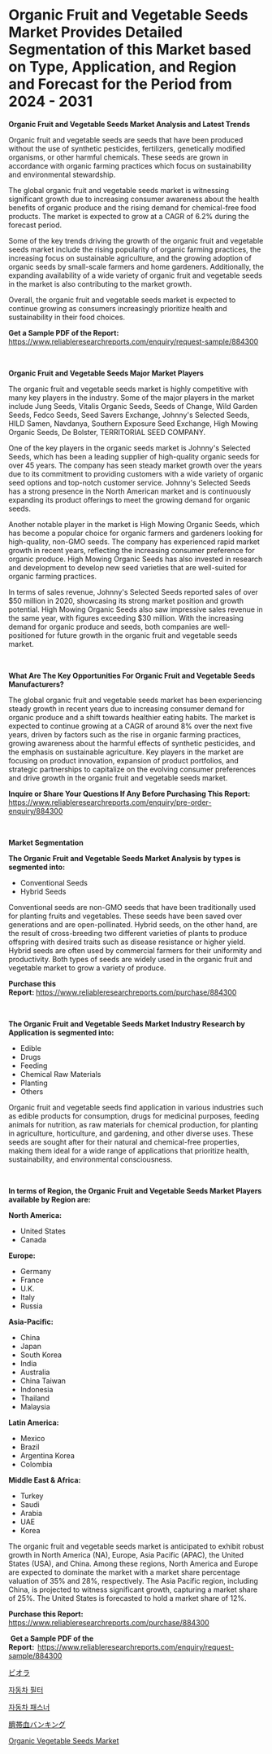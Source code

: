 <p><h1>Organic Fruit and Vegetable Seeds Market Provides Detailed Segmentation of this Market based on Type, Application, and Region and Forecast for the Period from 2024 - 2031</h1></p><p><strong>Organic Fruit and Vegetable Seeds Market Analysis and Latest Trends</strong></p>
<p><p>Organic fruit and vegetable seeds are seeds that have been produced without the use of synthetic pesticides, fertilizers, genetically modified organisms, or other harmful chemicals. These seeds are grown in accordance with organic farming practices which focus on sustainability and environmental stewardship.</p><p>The global organic fruit and vegetable seeds market is witnessing significant growth due to increasing consumer awareness about the health benefits of organic produce and the rising demand for chemical-free food products. The market is expected to grow at a CAGR of 6.2% during the forecast period.</p><p>Some of the key trends driving the growth of the organic fruit and vegetable seeds market include the rising popularity of organic farming practices, the increasing focus on sustainable agriculture, and the growing adoption of organic seeds by small-scale farmers and home gardeners. Additionally, the expanding availability of a wide variety of organic fruit and vegetable seeds in the market is also contributing to the market growth.</p><p>Overall, the organic fruit and vegetable seeds market is expected to continue growing as consumers increasingly prioritize health and sustainability in their food choices.</p></p>
<p><strong>Get a Sample PDF of the Report:&nbsp;</strong> <a href="https://www.reliableresearchreports.com/enquiry/request-sample/884300">https://www.reliableresearchreports.com/enquiry/request-sample/884300</a></p>
<p>&nbsp;</p>
<p><strong>Organic Fruit and Vegetable Seeds Major Market Players</strong></p>
<p><p>The organic fruit and vegetable seeds market is highly competitive with many key players in the industry. Some of the major players in the market include Jung Seeds, Vitalis Organic Seeds, Seeds of Change, Wild Garden Seeds, Fedco Seeds, Seed Savers Exchange, Johnny's Selected Seeds, HILD Samen, Navdanya, Southern Exposure Seed Exchange, High Mowing Organic Seeds, De Bolster, TERRITORIAL SEED COMPANY.</p><p>One of the key players in the organic seeds market is Johnny's Selected Seeds, which has been a leading supplier of high-quality organic seeds for over 45 years. The company has seen steady market growth over the years due to its commitment to providing customers with a wide variety of organic seed options and top-notch customer service. Johnny's Selected Seeds has a strong presence in the North American market and is continuously expanding its product offerings to meet the growing demand for organic seeds.</p><p>Another notable player in the market is High Mowing Organic Seeds, which has become a popular choice for organic farmers and gardeners looking for high-quality, non-GMO seeds. The company has experienced rapid market growth in recent years, reflecting the increasing consumer preference for organic produce. High Mowing Organic Seeds has also invested in research and development to develop new seed varieties that are well-suited for organic farming practices.</p><p>In terms of sales revenue, Johnny's Selected Seeds reported sales of over $50 million in 2020, showcasing its strong market position and growth potential. High Mowing Organic Seeds also saw impressive sales revenue in the same year, with figures exceeding $30 million. With the increasing demand for organic produce and seeds, both companies are well-positioned for future growth in the organic fruit and vegetable seeds market.</p></p>
<p>&nbsp;</p>
<p><strong>What Are The Key Opportunities For Organic Fruit and Vegetable Seeds Manufacturers?</strong></p>
<p><p>The global organic fruit and vegetable seeds market has been experiencing steady growth in recent years due to increasing consumer demand for organic produce and a shift towards healthier eating habits. The market is expected to continue growing at a CAGR of around 8% over the next five years, driven by factors such as the rise in organic farming practices, growing awareness about the harmful effects of synthetic pesticides, and the emphasis on sustainable agriculture. Key players in the market are focusing on product innovation, expansion of product portfolios, and strategic partnerships to capitalize on the evolving consumer preferences and drive growth in the organic fruit and vegetable seeds market.</p></p>
<p><strong>Inquire or Share Your Questions If Any Before Purchasing This Report:</strong> <a href="https://www.reliableresearchreports.com/enquiry/pre-order-enquiry/884300">https://www.reliableresearchreports.com/enquiry/pre-order-enquiry/884300</a></p>
<p>&nbsp;</p>
<p><strong>Market Segmentation</strong></p>
<p><strong>The Organic Fruit and Vegetable Seeds Market Analysis by types is segmented into:</strong></p>
<p><ul><li>Conventional Seeds</li><li>Hybrid Seeds</li></ul></p>
<p><p>Conventional seeds are non-GMO seeds that have been traditionally used for planting fruits and vegetables. These seeds have been saved over generations and are open-pollinated. Hybrid seeds, on the other hand, are the result of cross-breeding two different varieties of plants to produce offspring with desired traits such as disease resistance or higher yield. Hybrid seeds are often used by commercial farmers for their uniformity and productivity. Both types of seeds are widely used in the organic fruit and vegetable market to grow a variety of produce.</p></p>
<p><strong>Purchase this Report:&nbsp;</strong><a href="https://www.reliableresearchreports.com/purchase/884300">https://www.reliableresearchreports.com/purchase/884300</a></p>
<p>&nbsp;</p>
<p><strong>The Organic Fruit and Vegetable Seeds Market Industry Research by Application is segmented into:</strong></p>
<p><ul><li>Edible</li><li>Drugs</li><li>Feeding</li><li>Chemical Raw Materials</li><li>Planting</li><li>Others</li></ul></p>
<p><p>Organic fruit and vegetable seeds find application in various industries such as edible products for consumption, drugs for medicinal purposes, feeding animals for nutrition, as raw materials for chemical production, for planting in agriculture, horticulture, and gardening, and other diverse uses. These seeds are sought after for their natural and chemical-free properties, making them ideal for a wide range of applications that prioritize health, sustainability, and environmental consciousness.</p></p>
<p>&nbsp;</p>
<p><strong>In terms of Region, the Organic Fruit and Vegetable Seeds Market Players available by Region are:</strong></p>
<p>
    <p> <strong> North America: </strong>
        <ul>
            <li>United States</li>
            <li>Canada</li>
        </ul>
        </p> 
    <p> <strong> Europe: </strong>
        <ul>
            <li>Germany</li>
            <li>France</li>
            <li>U.K.</li>
            <li>Italy</li>
            <li>Russia</li>
        </ul>
        </p> 
    <p> <strong> Asia-Pacific: </strong>
        <ul>
            <li>China</li>
            <li>Japan</li>
            <li>South Korea</li>
            <li>India</li>
            <li>Australia</li>
            <li>China Taiwan</li>
            <li>Indonesia</li>
            <li>Thailand</li>
            <li>Malaysia</li>
        </ul>
        </p> 
    <p> <strong> Latin America: </strong>
        <ul>
            <li>Mexico</li>
            <li>Brazil</li>
            <li>Argentina Korea</li>
            <li>Colombia</li>
        </ul>
        </p> 
    <p> <strong> Middle East & Africa: </strong>
        <ul>
            <li>Turkey</li>
            <li>Saudi</li>
            <li>Arabia</li>
            <li>UAE</li>
            <li>Korea</li>
        </ul>
    </p>
    </p>
<p><p>The organic fruit and vegetable seeds market is anticipated to exhibit robust growth in North America (NA), Europe, Asia Pacific (APAC), the United States (USA), and China. Among these regions, North America and Europe are expected to dominate the market with a market share percentage valuation of 35% and 28%, respectively. The Asia Pacific region, including China, is projected to witness significant growth, capturing a market share of 25%. The United States is forecasted to hold a market share of 12%.</p></p>
<p><strong>Purchase this Report: </strong><a href="https://www.reliableresearchreports.com/purchase/884300">https://www.reliableresearchreports.com/purchase/884300</a></p>
<p>&nbsp;<strong>Get a Sample PDF of the Report:&nbsp;&nbsp;</strong><a href="https://www.reliableresearchreports.com/enquiry/request-sample/884300">https://www.reliableresearchreports.com/enquiry/request-sample/884300</a></p>
<p><strong></strong></p>
<p><p><a href="https://medium.com/@zaneriver645/%E3%83%93%E3%82%AA%E3%83%A9%E3%81%AE%E5%B8%82%E5%A0%B4%E3%83%AC%E3%83%9D%E3%83%BC%E3%83%88%E3%81%AF-%E3%81%93%E3%81%AE%E5%B8%82%E5%A0%B4%E3%81%AE%E6%9C%80%E6%96%B0%E3%81%AE%E3%83%88%E3%83%AC%E3%83%B3%E3%83%89%E3%81%A8%E6%88%90%E9%95%B7%E3%81%AE%E6%A9%9F%E4%BC%9A%E3%82%92%E6%98%8E%E3%82%89%E3%81%8B%E3%81%AB%E3%81%97%E3%81%A6%E3%81%84%E3%81%BE%E3%81%99-037492c63ccc">ビオラ</a></p><p><a href="https://medium.com/@sarah.douby/%EC%9E%90%EB%8F%99%EC%B0%A8-%ED%95%84%ED%84%B0-%EC%8B%9C%EC%9E%A5-%EC%A2%85%EB%A5%98-%EC%9D%91%EC%9A%A9-%EB%B0%8F-%EC%A7%80%EB%A6%AC%EC%97%90-%EB%8C%80%ED%95%9C-%ED%8F%AC%EA%B4%84%EC%A0%81-%ED%8F%89%EA%B0%80-48cd4bc55899">자동차 필터</a></p><p><a href="https://medium.com/@sarah.douby/%EC%9E%90%EB%8F%99%EC%B0%A8-%ED%8E%98%EC%8A%A4%ED%8A%B8%EB%84%88-%EC%8B%9C%EC%9E%A5%EC%9D%80-%EC%8B%9C%EC%9E%A5-%EC%A0%90%EC%9C%A0%EC%9C%A8-%EA%B7%9C%EB%AA%A8-%EB%B0%8F-2031%EB%85%84%EA%B9%8C%EC%A7%80-%EC%98%88%EC%83%81%EB%90%9C-%EC%98%88%EC%B8%A1%EC%97%90-%EC%B4%88%EC%A0%90%EC%9D%84-%EB%A7%9E%EC%B6%A5%EB%8B%88%EB%8B%A4-584169af0866">자동차 패스너</a></p><p><a href="https://medium.com/@zaneriver645/%E8%87%8D%E5%B8%AF%E8%A1%80%E9%8A%80%E8%A1%8C%E5%B8%82%E5%A0%B4-2031%E5%B9%B4%E3%81%BE%E3%81%A7%E3%81%AE%E3%83%88%E3%83%AC%E3%83%B3%E3%83%89-%E4%BA%88%E6%B8%AC-%E7%AB%B6%E4%BA%89%E5%88%86%E6%9E%90-0cb82c85eefa">臍帯血バンキング</a></p><p><a href="https://github.com/biheemgalvinlouises6hokrh3h/Market-Research-Report-List-1/blob/main/organic-vegetable-seeds-market.md">Organic Vegetable Seeds Market</a></p></p>